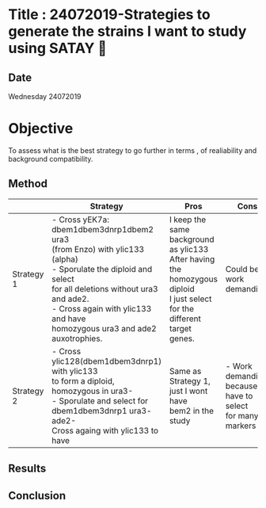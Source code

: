 # Title : 24072019-Strategies to generate the strains I want to study using SATAY :page_with_curl:

## Date
Wednesday 24072019

# Objective
To assess what is the best strategy to go further in terms , of realiability and background compatibility.

## Method

|   | Strategy  | Pros  | Cons  |
|---|---|---|---|
| Strategy 1  | - Cross yEK7a: dbem1dbem3dnrp1dbem2 ura3 <br> (from Enzo) with ylic133 (alpha) <br> - Sporulate the diploid and select <br> for all deletions  without ura3 and ade2. <br> - Cross again with ylic133 and have <br> homozygous ura3 and ade2 auxotrophies.  | I keep the same background as ylic133 <br> After having the homozygous diploid <br> I just select for the different <br> target genes.   |  Could be work demanding |
| Strategy 2   | - Cross ylic128(dbem1dbem3dnrp1) with ylic133 <br> to form a diploid, homozygous in ura3- <br> - Sporulate and select for <br> dbem1dbem3dnrp1 ura3- ade2- <br> Cross againg with ylic133 to have <br>| Same as Strategy 1, just I wont have <br> bem2 in the study | - Work demanding, <br> because I have to select <br> for many markers

## Results


## Conclusion
